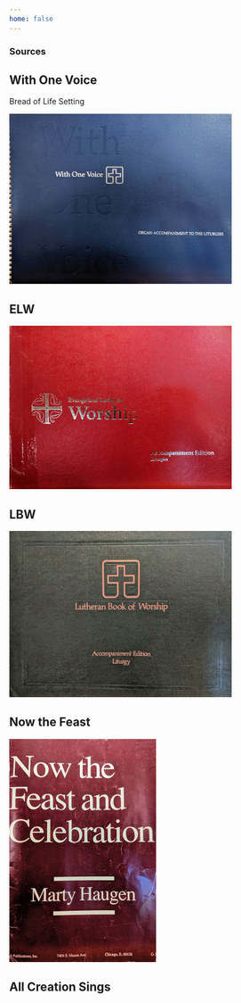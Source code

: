 ```yaml
---
home: false
---
```

### Sources

## With One Voice
Bread of Life Setting

![An image](./img/with-one-voice.jpg)

## ELW

![An image](./img/elw-liturgies.jpg)

## LBW

![An image](./img/lbw-liturgies.jpg)

## Now the Feast

![An image](./img/now-the-feast.jpg)

## All Creation Sings

